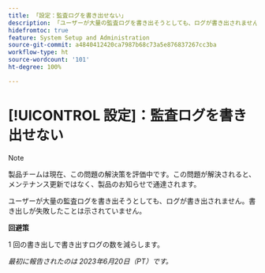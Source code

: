 ```yaml
---
title: 「設定：監査ログを書き出せない」
description: 「ユーザーが大量の監査ログを書き出そうとしても、ログが書き出されません。書き出しが失敗したことは示されていません。」
hidefromtoc: true
feature: System Setup and Administration
source-git-commit: a4840412420ca7987b68c73a5e876837267cc3ba
workflow-type: ht
source-wordcount: '101'
ht-degree: 100%

---
```



# [!UICONTROL 設定]：監査ログを書き出せない

>[!NOTE]
>
>製品チームは現在、この問題の解決策を評価中です。この問題が解決されると、メンテナンス更新ではなく、製品のお知らせで通達されます。

ユーザーが大量の監査ログを書き出そうとしても、ログが書き出されません。書き出しが失敗したことは示されていません。

**回避策**

1 回の書き出しで書き出すログの数を減らします。

_最初に報告されたのは 2023年6月20日（PT）です。_
